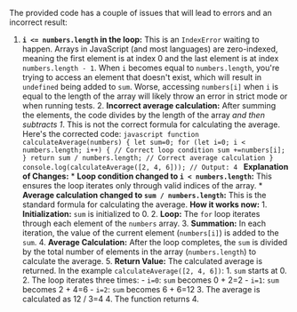 The provided code has a couple of issues that will lead to errors and an incorrect result:

1. **`i <= numbers.length` in the loop:** This is an `IndexError` waiting to happen. Arrays in JavaScript (and most
    languages) are zero-indexed, meaning the first element is at index 0 and the last element is at index
    `numbers.length - 1`. When `i` becomes equal to `numbers.length`, you're trying to access an element that doesn't
    exist, which will result in `undefined` being added to `sum`. Worse, accessing `numbers[i]` when `i` is equal to the
    length of the array will likely throw an error in strict mode or when running tests. 2. **Incorrect average
    calculation:** After summing the elements, the code divides by the length of the array *and then subtracts 1*. This
    is not the correct formula for calculating the average. Here's the corrected code: ```javascript function
    calculateAverage(numbers) { let sum=0; for (let i=0; i < numbers.length; i++) { // Correct loop condition sum
    +=numbers[i]; } return sum / numbers.length; // Correct average calculation } console.log(calculateAverage([2, 4,
    6])); // Output: 4 ``` **Explanation of Changes:** * **Loop condition changed to `i < numbers.length`:** This
    ensures the loop iterates only through valid indices of the array. * **Average calculation changed to `sum /
    numbers.length`:** This is the standard formula for calculating the average. **How it works now:** 1.
    **Initialization:** `sum` is initialized to 0. 2. **Loop:** The `for` loop iterates through each element of the
    `numbers` array. 3. **Summation:** In each iteration, the value of the current element (`numbers[i]`) is added to
    the `sum`. 4. **Average Calculation:** After the loop completes, the `sum` is divided by the total number of
    elements in the array (`numbers.length`) to calculate the average. 5. **Return Value:** The calculated average is
    returned. In the example `calculateAverage([2, 4, 6])`: 1. `sum` starts at 0. 2. The loop iterates three times: -
    `i=0`: `sum` becomes 0 + 2=2 - `i=1`: `sum` becomes 2 + 4=6 - `i=2`: `sum` becomes 6 + 6=12 3. The average is
    calculated as 12 / 3=4 4. The function returns 4.